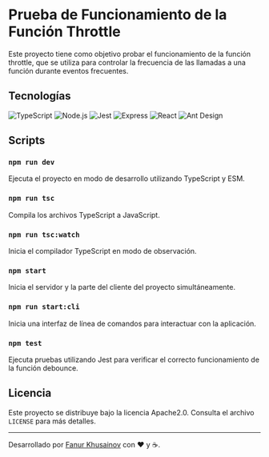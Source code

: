 # Prueba de Funcionamiento de la Función Throttle

Este proyecto tiene como objetivo probar el funcionamiento de la función throttle, que se utiliza para controlar la frecuencia de las llamadas a una función durante eventos frecuentes.

## Tecnologías

![TypeScript](https://img.shields.io/badge/-TypeScript-3178C6?style=flat-square&logo=typescript&logoColor=white)
![Node.js](https://img.shields.io/badge/-Node.js-339933?style=flat-square&logo=nodedotjs&logoColor=white)
![Jest](https://img.shields.io/badge/-Jest-C21325?style=flat-square&logo=jest&logoColor=white)
![Express](https://img.shields.io/badge/-Express-000000?style=flat-square&logo=express&logoColor=white)
![React](https://img.shields.io/badge/-React-61DAFB?style=flat-square&logo=react&logoColor=white)
![Ant Design](https://img.shields.io/badge/-Ant_Design-61DAFB?style=flat-square&logo=Ant_Design&logoColor=white)

## Scripts

### `npm run dev`

Ejecuta el proyecto en modo de desarrollo utilizando TypeScript y ESM.

### `npm run tsc`

Compila los archivos TypeScript a JavaScript.

### `npm run tsc:watch`

Inicia el compilador TypeScript en modo de observación.

### `npm start`

Inicia el servidor y la parte del cliente del proyecto simultáneamente.

### `npm run start:cli`

Inicia una interfaz de línea de comandos para interactuar con la aplicación.

### `npm test`

Ejecuta pruebas utilizando Jest para verificar el correcto funcionamiento de la función debounce.

## Licencia

Este proyecto se distribuye bajo la licencia Apache2.0. Consulta el archivo `LICENSE` para más detalles.

---

Desarrollado por [Fanur Khusainov](https://github.com/Fanur1991) con ❤️ y ☕.
